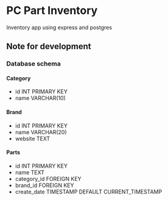 # PC Part Inventory

Inventory app using express and postgres

## Note for development

### Database schema

#### Category

- id INT PRIMARY KEY
- name VARCHAR(10)

#### Brand

- id INT PRIMARY KEY
- name VARCHAR(20)
- website TEXT

#### Parts

- id INT PRIMARY KEY
- name TEXT
- category_id FOREIGN KEY
- brand_id FOREIGN KEY
- create_date TIMESTAMP DEFAULT CURRENT_TIMESTAMP
